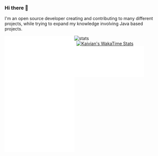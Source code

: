 ### Hi there 👋

I'm an open source developer creating and contributing to many different projects, while trying to expand my knowledge involving Java based projects.

[<img align="left" width="45%" alt="metrics" src="github-metrics.svg">](#)
[<img align="left" width="50%" alt="stats" src="https://github-readme-stats.vercel.app/api?username=kaivian&show_icons=true&title_color=0366d6&icon_color=818990&bg_color=0d1117&hide_border=true&rank_icon=percentile&hide=stars,commits,prs,issues,contribs&show=reviews,discussions_started,discussions_answered,prs_merged,prs_merged_percentage&theme=dark#gh-dark-mode-only">](#)
<a href="https://wakatime.com/@Kaivian" target="_blank" rel="noopener noreferrer">
  <img src="https://github-readme-stats.vercel.app/api/wakatime?username=Kaivian&layout=compact&show_icons=true&title_color=0366d6&icon_color=818990&bg_color=0d1117&hide_border=true&theme=dark" 
       alt="Kaivian's WakaTime Stats" 
       style="width: 52%; display: block; margin: 0 auto;">
</a>
[<img align="left" width="45%" alt="metrics" src="right-metrics.svg">](#)
